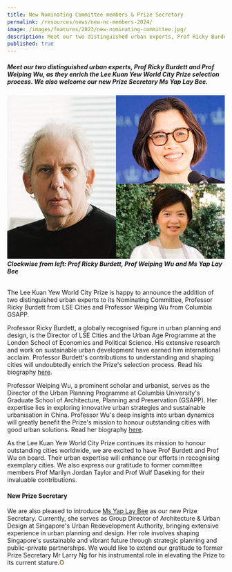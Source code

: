 ```yaml
---
title: New Nominating Committee members & Prize Secretary
permalink: /resources/news/new-nc-members-2024/
image: /images/features/2023/new-nominating-committee.jpg/
description: Meet our two distinguished urban experts, Prof Ricky Burdett and Prof Weiping Wu, as they enrich the Lee Kuan Yew World City Prize selection process. We also welcome our new Prize Secretary Ms Yap Lay Bee.
published: true 
---
```


##### Meet our two distinguished urban experts, Prof Ricky Burdett and Prof Weiping Wu, as they enrich the Lee Kuan Yew World City Prize selection process. We also welcome our new Prize Secretary Ms Yap Lay Bee.

###### ![Prof Ricky Burdett and Prof Weiping Wu](/images/features/2023/new-nominating-committee.jpg/)**Clockwise from left: Prof Ricky Burdett, Prof Weiping Wu and Ms Yap Lay Bee**

The Lee Kuan Yew World City Prize is happy to announce the addition of two distinguished urban experts to its Nominating Committee, Professor Ricky Burdett from LSE Cities and Professor Weiping Wu from Columbia GSAPP.

Professor Ricky Burdett, a globally recognised figure in urban planning and design, is the Director of LSE Cities and the Urban Age Programme at the London School of Economics and Political Science. His extensive research and work on sustainable urban development have earned him international acclaim. Professor Burdett's contributions to understanding and shaping cities will undoubtedly enrich the Prize's selection process. Read his biography [here](/ricky-burdett/).

Professor Weiping Wu, a prominent scholar and urbanist, serves as the Director of the Urban Planning Programme at Columbia University's Graduate School of Architecture, Planning and Preservation (GSAPP). Her expertise lies in exploring innovative urban strategies and sustainable urbanisation in China. Professor Wu's deep insights into urban dynamics will greatly benefit the Prize's mission to honour outstanding cities with good urban solutions. Read her biography [here](/weiping-wu/).

As the Lee Kuan Yew World City Prize continues its mission to honour outstanding cities worldwide, we are excited to have Prof Burdett and Prof Wu on board. Their urban expertise will enhance our efforts in recognising exemplary cities. We also express our gratitude to former committee members Prof Marilyn Jordan Taylor and Prof Wulf Daseking for their invaluable contributions.

#### **New Prize Secretary**

We are also pleased to introduce [Ms Yap Lay Bee](yap-lay-bee) as our new Prize Secretary. Currently, she serves as Group Director of Architecture & Urban Design at Singapore's Urban Redevelopment Authority, bringing extensive experience in urban planning and design. Her role involves shaping Singapore's sustainable and vibrant future through strategic planning and public-private partnerships. We would like to extend our gratitude to former Prize Secretary Mr Larry Ng for his instrumental role in elevating the Prize to its current stature.<b><font color="#967942">O</font></b>
